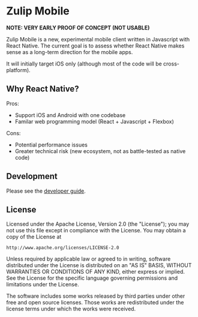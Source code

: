 # Zulip Mobile
**NOTE: VERY EARLY PROOF OF CONCEPT (NOT USABLE)**

Zulip Mobile is a new, experimental mobile client written in Javascript with React Native. The current goal is to assess whether React Native makes sense as a long-term direction for the mobile apps.

It will initially target iOS only (although most of the code will be cross-platform).

## Why React Native?
Pros:
* Support iOS and Android with one codebase
* Familar web programming model (React + Javascript + Flexbox)

Cons:
* Potential performance issues
* Greater technical risk (new ecosystem, not as battle-tested as native code)

## Development

Please see the [developer guide](https://github.com/zulip/zulip-mobile/tree/master/docs/developer-guide.md).

## License

Licensed under the Apache License, Version 2.0 (the "License");
you may not use this file except in compliance with the License.
You may obtain a copy of the License at

    http://www.apache.org/licenses/LICENSE-2.0

Unless required by applicable law or agreed to in writing, software
distributed under the License is distributed on an "AS IS" BASIS,
WITHOUT WARRANTIES OR CONDITIONS OF ANY KIND, either express or implied.
See the License for the specific language governing permissions and
limitations under the License.

The software includes some works released by third parties under other
free and open source licenses. Those works are redistributed under the
license terms under which the works were received.
